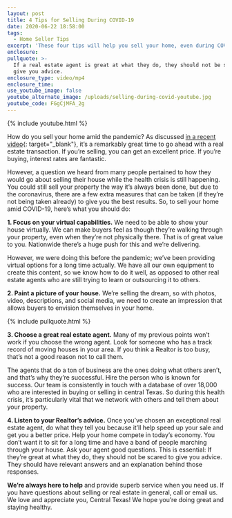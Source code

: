 ```yaml
---
layout: post
title: 4 Tips for Selling During COVID-19
date: 2020-06-22 18:58:00
tags:
  - Home Seller Tips
excerpt: 'These four tips will help you sell your home, even during COVID-19.'
enclosure:
pullquote: >-
  If a real estate agent is great at what they do, they should not be scared to
  give you advice.
enclosure_type: video/mp4
enclosure_time:
use_youtube_image: false
youtube_alternate_image: /uploads/selling-during-covid-youtube.jpg
youtube_code: FGgCjMFA_2g
---
```


{% include youtube.html %}

How do you sell your home amid the pandemic? As discussed [in a recent video](https://centraltexasrealestatejournal.com/straight-talk-about-our-new-normal.html){: target="_blank"}, it’s a remarkably great time to go ahead with a real estate transaction. If you’re selling, you can get an excellent price. If you’re buying, interest rates are fantastic.&nbsp;

However, a question we heard from many people pertained to how they would go about selling their house while the health crisis is still happening. You could still sell your property the way it’s always been done, but due to the coronavirus, there are a few extra measures that can be taken (if they’re not being taken already) to give you the best results. So, to sell your home amid COVID-19, here’s what you should do:

**1\. Focus on your virtual capabilities.** We need to be able to show your house virtually. We can make buyers feel as though they’re walking through your property, even when they’re not physically there. That is of great value to you. Nationwide there’s a huge push for this and we’re delivering.&nbsp;

However, we were doing this before the pandemic; we’ve been providing virtual options for a long time actually. We have all our own equipment to create this content, so we know how to do it well, as opposed to other real estate agents who are still trying to learn or outsourcing it to others.&nbsp;

**2\. Paint a picture of your house.** We’re selling the dream, so with photos, video, descriptions, and social media, we need to create an impression that allows buyers to envision themselves in your home.

{% include pullquote.html %}

**3\. Choose a great real estate agent.** Many of my previous points won’t work if you choose the wrong agent. Look for someone who has a track record of moving houses in your area. If you think a Realtor is too busy, that’s not a good reason not to call them.&nbsp;

The agents that do a ton of business are the ones doing what others aren’t, and that’s why they’re successful. Hire the person who is known for success. Our team is consistently in touch with a database of over 18,000 who are interested in buying or selling in central Texas. So during this health crisis, it’s particularly vital that we network with others and tell them about your property.&nbsp;

**4\. Listen to your Realtor’s advice.** Once you’ve chosen an exceptional real estate agent, do what they tell you because it’ll help speed up your sale and get you a better price. Help your home compete in today’s economy. You don’t want it to sit for a long time and have a band of people marching through your house. Ask your agent good questions. This is essential: If they’re great at what they do, they should not be scared to give you advice. They should have relevant answers and an explanation behind those responses.&nbsp;

**We’re always here to help** and provide superb service when you need us. If you have questions about selling or real estate in general, call or email us. We love and appreciate you, Central Texas\! We hope you’re doing great and staying healthy.